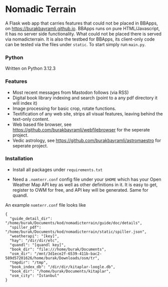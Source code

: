 # Nomadic Terrain

A Flask web app that carries features that could not be placed in
BBApps, on https://burakbayramli.github.io. BBApps runs on pure
HTML/Javascript, it has no server side functionality. What could not
be placed there is served via nomadicterrain. It is also the testbed
for BBApps, its client-only code can be tested via the files under
`static`.  To start simply run `main.py`.

### Python

Written on Python 3.12.3

### Features

* Most recent messages from Mastodon follows (via RSS)
* Digital book library indexing and search (point to a any pdf directory it will index it)
* Image processing for basic crop, rotate functions.
* Textification of any web site, strips all visual features, leaving behind the
  text-only content.
* Web based file browser, see https://github.com/burakbayramli/webfilebrowser for
  the seperate project.
* Vedic astrology, see https://github.com/burakbayramli/astromaestro for seperate project.

### Installation

- Install all packages under `requirements.txt`

- Need a `.nomterr.conf` config file under your `$HOME` which has your
  Open Weather Map API key as well as other definitions in it.  It is
  easy to get, register to OWM for free, and API key will be
  generated. Same for quandl.

An example `nomterr.conf` file looks like

```
{
  "guide_detail_dir": "/home/burak/Documents/kod/nomadicterrain/guide/doc/details",
  "spiller_pdf": "/home/burak/Documents/kod/nomadicterrain/static/spiller.json",
  "weatherapi": "[key]",
  "hay": "/dir/dir/etc",
  "quandl": "[quandl key]",
  "book_dir": "file:///home/burak/Documents",
  "osm_dir": "/mnt/3d1ece2f-6539-411b-bac2-589d57201626/home/burak/Downloads/osm/tr",
  "tmpdir": "/tmp",
  "book_index_db": "/dir/dir/kitaplar-loogle.db",
  "book_dir": "/home/burak/Documents/kitaplar",
  "osm_city": "İstanbul"
}
```

